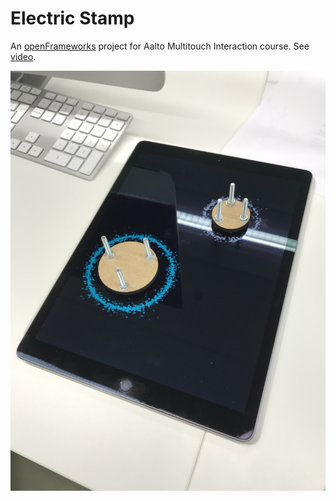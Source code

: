 # Electric Stamp

An [openFrameworks](https://openframeworks.cc/) project for Aalto Multitouch Interaction course. See [video](https://vimeo.com/306373326).

![Electric Stamp Image](https://raw.githubusercontent.com/aalto-multitouch-interaction/electric-stamp/master/multitouch.jpg)
